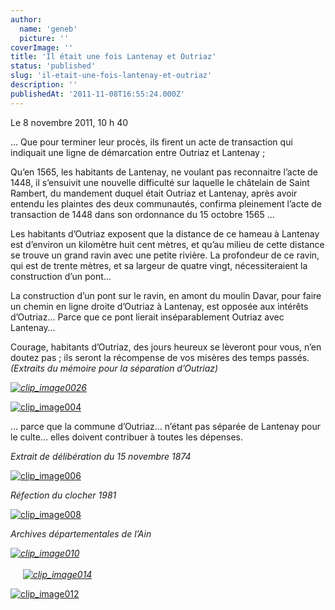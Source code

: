 ```yaml
---
author:
  name: 'geneb'
  picture: ''
coverImage: ''
title: 'Il était une fois Lantenay et Outriaz'
status: 'published'
slug: 'il-etait-une-fois-lantenay-et-outriaz'
description: ''
publishedAt: '2011-11-08T16:55:24.000Z'
---
```


Le 8 novembre 2011, 10 h 40

… Que pour terminer leur procès, ils firent un acte de transaction qui indiquait une ligne de démarcation entre Outriaz et Lantenay ;

Qu’en 1565, les habitants de Lantenay, ne voulant pas reconnaitre l’acte de 1448, il s’ensuivit une nouvelle difficulté sur laquelle le châtelain de Saint Rambert, du mandement duquel était Outriaz et Lantenay, après avoir entendu les plaintes des deux communautés, confirma pleinement l’acte de transaction de 1448 dans son ordonnance du 15 octobre 1565 …

Les habitants d’Outriaz exposent que la distance de ce hameau à Lantenay est d’environ un kilomètre huit cent mètres, et qu’au milieu de cette distance se trouve un grand ravin avec une petite rivière. La profondeur de ce ravin, qui est de trente mètres, et sa largeur de quatre vingt, nécessiteraient la construction d’un pont…

La construction d’un pont sur le ravin, en amont du moulin Davar, pour faire un chemin en ligne droite d’Outriaz à Lantenay, est opposée aux intérêts d’Outriaz… Parce que ce pont lierait inséparablement Outriaz avec Lantenay…

Courage, habitants d’Outriaz, des jours heureux se lèveront pour vous, n’en doutez pas ; ils seront la récompense de vos misères des temps passés. *(Extraits du mémoire pour la séparation d’Outriaz)*

[*![clip_image0026](https://beguelins.net/blog/public/Windows-Live-Writer/lantenay-vu-par_A148/clip_image002_6__thumb.jpg "clip_image002[6]")*](https://beguelins.net/blog/public/Windows-Live-Writer/lantenay-vu-par_A148/clip_image002_6_.jpg)

[![clip_image004](https://beguelins.net/blog/public/Windows-Live-Writer/lantenay-vu-par_A148/clip_image004_thumb.jpg "clip_image004")](https://beguelins.net/blog/public/Windows-Live-Writer/lantenay-vu-par_A148/clip_image004_2.jpg)

… parce que la commune d’Outriaz… n’étant pas séparée de Lantenay pour le culte… elles doivent contribuer à toutes les dépenses.

*Extrait de délibération du 15 novembre 1874*

[![clip_image006](https://beguelins.net/blog/public/Windows-Live-Writer/lantenay-vu-par_A148/clip_image006_thumb.jpg "clip_image006")](https://beguelins.net/blog/public/Windows-Live-Writer/lantenay-vu-par_A148/clip_image006_2.jpg)

*Réfection du clocher 1981*

[![clip_image008](https://beguelins.net/blog/public/Windows-Live-Writer/lantenay-vu-par_A148/clip_image008_thumb.jpg "clip_image008")](https://beguelins.net/blog/public/Windows-Live-Writer/lantenay-vu-par_A148/clip_image008_2.jpg)

*Archives départementales de l’Ain*

[*![clip_image010](https://beguelins.net/blog/public/Windows-Live-Writer/lantenay-vu-par_A148/clip_image010_thumb.jpg "clip_image010")*](https://beguelins.net/blog/public/Windows-Live-Writer/lantenay-vu-par_A148/clip_image010_2.jpg)                                                                                                                                     [*![clip_image014](https://beguelins.net/blog/public/Windows-Live-Writer/lantenay-vu-par_A148/clip_image014_thumb.jpg "clip_image014")*](https://beguelins.net/blog/public/Windows-Live-Writer/lantenay-vu-par_A148/clip_image014_2.jpg)

[![clip_image012](https://beguelins.net/blog/public/Windows-Live-Writer/lantenay-vu-par_A148/clip_image012_thumb.jpg "clip_image012")](https://beguelins.net/blog/public/Windows-Live-Writer/lantenay-vu-par_A148/clip_image012_2.jpg)